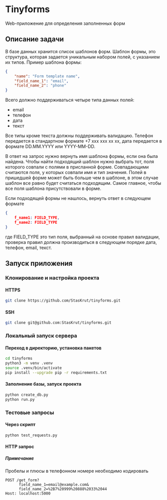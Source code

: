 # Tinyforms
Web-приложение для определения заполненных форм
## Описание задачи
В базе данных хранится список шаблонов форм.
Шаблон формы, это структура, которая задается уникальным набором полей, с указанием их типов.
Пример шаблона формы:
```json
{
    "name": "Form template name",
    "field_name_1": "email",
    "field_name_2": "phone"
}
```
Всего должно поддерживаться четыре типа данных полей: 
- email
- телефон
- дата
- текст

Все типы кроме текста должны поддерживать валидацию. Телефон передается в стандартном формате +7 xxx xxx xx xx, дата передается в формате DD.MM.YYYY или YYYY-MM-DD.

В ответ на запрос нужно вернуть имя шаблона формы, если она была найдена.
Чтобы найти подходящий шаблон нужно выбрать тот, поля которого совпали с полями в присланной форме. Совпадающими считаются поля, у которых совпали имя и тип значения. Полей в пришедшей форме может быть больше чем в шаблоне, в этом случае шаблон все равно будет считаться подходящим. Самое главное, чтобы все поля шаблона присутствовали в форме.

Если подходящей формы не нашлось, вернуть ответ в следующем формате
```json
{
    f_name1: FIELD_TYPE,
    f_name2: FIELD_TYPE
}
```

где FIELD_TYPE это тип поля, выбранный на основе правил валидации, проверка правил должна производиться в следующем порядке дата, телефон, email, текст.


## Запуск приложения
### Клонирование и настройка проекта

#### HTTPS
```bash
git clone https://github.com/StasKrut/tinyforms.git
```

#### SSH
```bash
git clone git@github.com:StasKrut/tinyforms.git
```

### Локальный запуск сервера

#### Переход в директорию, установка пакетов

```bash
cd tinyforms
python3 -m venv .venv
source .venv/bin/activate
pip install --upgrade pip -r requirements.txt
```

#### Заполнение базы, запуск проекта

```bash
python create_db.py
python run.py
```
### Тестовые запросы

#### Через скрипт
```bash
python test_requests.py
```
#### HTTP запрос
##### Примечание  
Пробелы и плюсы в телефонном номере необходимо кодировать 
```
POST /get_form?
      field_name_1=email@example.com&
      field_name_2=%2B7%20999%20888%2033%2044
Host: localhost:5000
```
